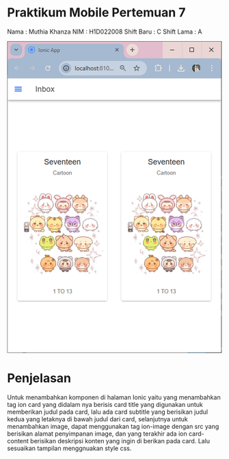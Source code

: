 # Praktikum Mobile Pertemuan 7

Nama : Muthia Khanza
NIM : H1D022008
Shift Baru : C
Shift Lama : A

![Lampiran Tampilan](ss.png)

# Penjelasan

Untuk menambahkan komponen di halaman Ionic yaitu yang menambahkan tag ion card yang didalam nya berisis card title yang digunakan untuk memberikan judul pada card, lalu ada card subtitle yang berisikan judul kedua yang letaknya di bawah judul dari card, selanjutnya untuk menambahkan image, dapat menggunakan tag ion-image dengan src yang berisikan alamat penyimpanan image, dan yang terakhir ada ion card-content berisikan deskripsi konten yang ingin di berikan pada card. Lalu sesuaikan tampilan menggnuakan style css.
